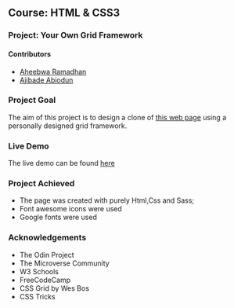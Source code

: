
## Course: HTML & CSS3
### Project: Your Own Grid Framework

#### Contributors
* [Aheebwa Ramadhan](https://github.com/raheebwa)
* [Ajibade Abiodun](https://github.com/Tripple-A)

### Project Goal
The aim of this project is to design a clone of [this web page](https://www.apple.com/itunes/?cid=OAS-US-DOMAINS-itunes.com)  using a personally designed grid framework.

### Live Demo

The live demo can be found [here](https://tripple-a.github.io/Personalized-Grid/)

### Project Achieved
* The page was created with purely Html,Css and Sass;
* Font awesome icons were used
* Google fonts were used

### Acknowledgements
* The Odin Project
* The Microverse Community
* W3 Schools
* FreeCodeCamp
* CSS Grid by Wes Bos
* CSS Tricks
